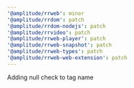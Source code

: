 ```yaml
---
'@amplitude/rrweb': minor
'@amplitude/rrdom': patch
'@amplitude/rrdom-nodejs': patch
'@amplitude/rrvideo': patch
'@amplitude/rrweb-player': patch
'@amplitude/rrweb-snapshot': patch
'@amplitude/rrweb-types': patch
'@amplitude/rrweb-web-extension': patch
---
```


Adding null check to tag name
